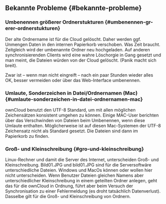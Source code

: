 ## **Bekannte Probleme** {#bekannte-probleme}

### **Umbenennen größerer Ordnerstukturen** {#umbenennen-gr-erer-ordnerstukturen}

Der alte Ordnername ist für die Cloud gelöscht. Daher werden ggf. Unmengen Daten in den internen Papierkorb verschoben. Was Zeit braucht. Zeitgleich wird der umbenannte Ordner neu hochgeladen. Auf anderen synchronisierenden Clients wird eine wahre Löschorgie in Gang gesetzt und man meint, die Dateien würden von der Cloud gelöscht. (Panik macht sich breit).

Zwar ist – wenn man nicht eingreift – nach ein paar Stunden wieder alles OK, besser vermeiden oder über das Web-Interface umbenennen.

### **Umlaute, Sonderzeichen in Datei/Ordnernamen (Mac)** {#umlaute-sonderzeichen-in-datei-ordnernamen-mac}

ownCloud benutzt den UTF-8 Standard, um mit allen möglichen Zeichensätzen konsistent umgehen zu können. Einige MAC-User berichten über das Verschwinden von Dateien beim Umbenennen, wenn diese Umlaute enthalten. Möglicherweise ist auf diesen Mac-Systemen der UTF-8 Zeichensatz nicht als Standard gesetzt. Die Dateien sind dann im Papierkorb zu finden.

### **Groß- und Kleinschreibung** {#gro-und-kleinschreibung}

Linux-Rechner und damit die Server des Internet, unterscheiden Groß- und Kleinschreibung. Bild01.JPG und bild01.JPG sind für die Serversoftwäre unterschiedliche Dateien. Windows und MacOs können oder wollen hier nicht unterscheiden. Wenn Benutzer Dateien gleichen Namens aber unterschiedlicher Kleinschreibung in einem geteilten Ordner anlegen, geht das für die ownCloud in Ordnung, führt aber beim Versuch der Synchronisation zu einer Fehlermeldung (es droht tatsächlich Datenverlust). Dasselbe gilt für die Groß- und Kleinschreibung von Ordnern.